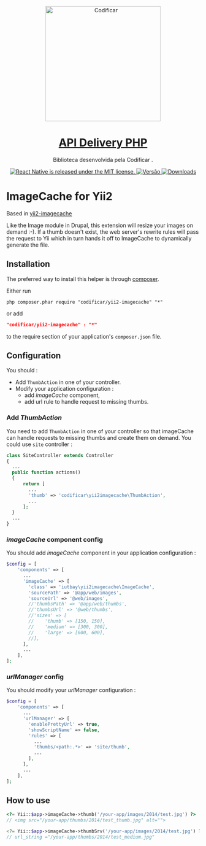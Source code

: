 
<p align="center">
  <a href="https://github.com/codificar/yii2imagecache">
    <img alt="Codificar" src="https://codificar.com.br/wp-content/uploads/2019/04/logo-cod.png.webp" width="300">
  </a>
</p>

<h1 align="center">
  <a href="https://github.com/codificar/yii2imagecache">
    API Delivery PHP
  </a>
</h1>
<p align="center">
  Biblioteca desenvolvida pela Codificar .
</p>

<p align="center">
  <a href="https://github.com/facebook/react-native/blob/master/LICENSE">
    <img src="https://img.shields.io/badge/license-MIT-blue.svg" alt="React Native is released under the MIT license." />
  </a>
  <a href="https://github.com/codificar/yii2imagecache/releases/">
    <img src="https://img.shields.io/badge/vers%C3%A3o-0.0.1--beta-green" alt="Versão" />
  </a>
  <a href="https://packagist.org/packages/codificar/yii2imagecache">
    <img src="https://img.shields.io/packagist/dt/codificar/yii2imagecache.svg" alt="Downloads" />
  </a>
</p>

ImageCache for Yii2
===================

Based in [yii2-imagecache](https://github.com/iutbay/yii2-imagecache)

Like the Image module in Drupal, this extension will resize your images on demand :-).
If a thumb doesn't exist, the web server's rewrite rules will pass the request to Yii which in turn hands it off to ImageCache to dynamically generate the file.


Installation
------------
The preferred way to install this helper is through [composer](http://getcomposer.org/download/).

Either run

```
php composer.phar require "codificar/yii2-imagecache" "*"
```

or add

```json
"codificar/yii2-imagecache" : "*"
```

to the require section of your application's `composer.json` file.

Configuration
-------------
You should :
* Add `ThumbAction` in one of your controller.
* Modify your application configuration :
  * add _imageCache_ component,
  * add url rule to handle request to missing thumbs.

### Add _ThumbAction_
You need to add `ThumbAction` in one of your controller so that imageCache can handle requests to missing thumbs and create them on demand. You could use `site` controller :
```php
class SiteController extends Controller
{
  ...
  public function actions()
  {
      return [
        ...
        'thumb' => 'codificar\yii2imagecache\ThumbAction',
        ...
      ];
  }
  ...
}
```

### _imageCache_ component config
You should add _imageCache_ component in your application configuration :
```php
$config = [
    'components' => [
      ...
      'imageCache' => [
        'class' => 'iutbay\yii2imagecache\ImageCache',
        'sourcePath' => '@app/web/images',
        'sourceUrl' => '@web/images',
        //'thumbsPath' => '@app/web/thumbs',
        //'thumbsUrl' => '@web/thumbs',
        //'sizes' => [
        //    'thumb' => [150, 150],
        //    'medium' => [300, 300],
        //    'large' => [600, 600],
        //],
      ],
      ...
    ],
];
```

### _urlManager_ config
You should modify your _urlManager_ configuration :
```php
$config = [
    'components' => [
      ...
      'urlManager' => [
        'enablePrettyUrl' => true,
        'showScriptName' => false,
        'rules' => [
          ...
          'thumbs/<path:.*>' => 'site/thumb',
          ...
        ],
      ],
      ...
    ],
];
```

How to use
----------
```php
<?= Yii::$app->imageCache->thumb('/your-app/images/2014/test.jpg') ?>
// <img src="/your-app/thumbs/2014/test_thumb.jpg" alt="">

<?= Yii::$app->imageCache->thumbSrv('/your-app/images/2014/test.jpg') ?>
// url_string ="/your-app/thumbs/2014/test_medium.jpg"

```
